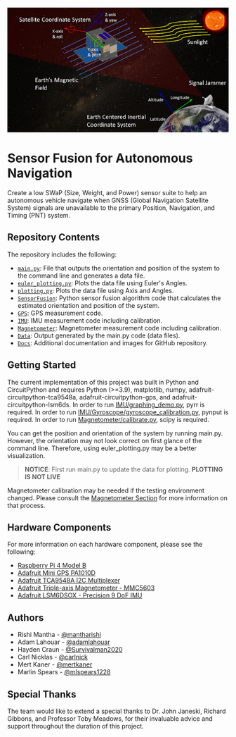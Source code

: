 <h4 align="center">
    <img src="Docs/Images/SWaP.png">
</h4>

# Sensor Fusion for Autonomous Navigation

Create a low SWaP (Size, Weight, and Power) sensor suite to help an autonomous vehicle navigate when GNSS (Global Navigation Satellite System) signals are unavailable to the primary Position, Navigation, and Timing (PNT) system.

## Repository Contents

The repository includes the following:

- [`main.py`](main.py): File that outputs the orientation and position of the system to the command line and generates a data file.
- [`euler_plotting.py`](euler_plotting.py): Plots the data file using Euler's Angles.
- [`plotting.py`](plotting.py): Plots the data file using Axis and Angles.
- [`SensorFusion`](SensorFusion): Python sensor fusion algorithm code that calculates the estimated orientation and position of the system.
- [`GPS`](GPS): GPS measurement code.
- [`IMU`](IMU): IMU measurement code including calibration.
- [`Magnetometer`](Magnetometer): Magnetometer measurement code including calibration.
- [`Data`](Data): Output generated by the main.py code (data files).
- [`Docs`](Docs): Additional documentation and images for GitHub repository.
  
## Getting Started

The current implementation of this project was built in Python and CircuitPython and requires Python (>=3.9), matplotlib, numpy, adafruit-circuitpython-tca9548a, adafruit-circuitpython-gps, and adafruit-circuitpython-lsm6ds. In order to run [IMU/graphing_demo.py](IMU/graphing_demo.py), pyrr is required. In order to run [IMU/Gyroscope/gyroscope_calibration.py](IMU/Gyroscope/gyroscope_calibration.py), pynput is required. In order to run [Magnetometer/calibrate.py](Magnetometer/calibrate.py), scipy is required.

You can get the position and orientation of the system by running main.py. However, the orientation may not look correct on first glance of the command line. Therefore, using euler_plotting.py may be a better visualization.

>**NOTICE**: First run main.py to update the data for plotting. **PLOTTING IS NOT LIVE**

Magnetometer calibration may be needed if the testing environment changed. Please consult the [Magnetometer Section]() for more information on that process.

## Hardware Components

For more information on each hardware component, please see the following:

- [Raspberry Pi 4 Model B](https://www.raspberrypi.com/products/raspberry-pi-4-model-b/)
- [Adafruit Mini GPS PA1010D](https://www.adafruit.com/product/4415)
- [Adafruit TCA9548A I2C Multiplexer](https://www.adafruit.com/product/2717)
- [Adafruit Triple-axis Magnetometer - MMC5603](https://www.adafruit.com/product/5579)
- [Adafruit LSM6DSOX - Precision 9 DoF IMU](https://www.adafruit.com/product/4517)

## Authors

- Rishi Mantha - [@mantharishi](https://www.github.com/mantharishi)
- Adam Lahouar - [@adamlahouar](https://www.github.com/adamlahouar)
- Hayden Craun - [@Survivalman2020](https://www.github.com/Survivalman2020)
- Carl Nicklas - [@carlnick](https://www.github.com/carlnick)
- Mert Kaner - [@mertkaner](https://www.github.com/mertkaner)
- Marlin Spears - [@mlspears1228](https://www.github.com/mlspears1228)

## Special Thanks

The team would like to extend a special thanks to Dr. John Janeski, Richard Gibbons, and Professor Toby Meadows, for their invaluable advice and support throughout the duration of this project.
